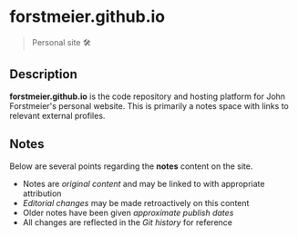 # forstmeier.github.io

> Personal site 🛠️

## Description

**forstmeier.github.io** is the code repository and hosting platform for John Forstmeier's personal website. This is primarily a notes space with links to relevant external profiles.

## Notes

Below are several points regarding the **notes** content on the site.  

- Notes are _original content_ and may be linked to with appropriate attribution  
- _Editorial changes_ may be made retroactively on this content  
- Older notes have been given _approximate publish dates_  
- All changes are reflected in the _Git history_ for reference  
